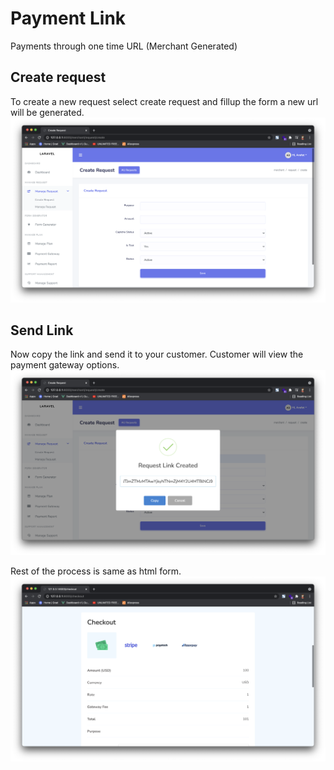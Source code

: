 # Payment Link

Payments through one time URL (Merchant Generated)

## Create request

To create a new request select create request and fillup the form a new url will be generated.
![Payment Link](./images/link-1.png)

## Send Link

Now copy the link and send it to your customer. Customer will view the payment gateway options.
![Payment Link](./images/link-2.png)

Rest of the process is same as html form.
![Payment Link](./images/link-3.png)

